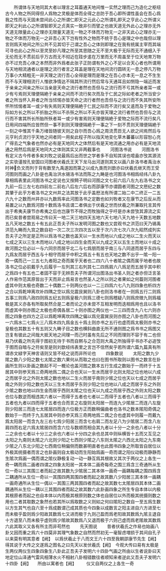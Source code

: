 <!-- { "loadSidebar": true } -->
　　所谓体与天地同其大者以理言之耳葢通天地间惟一实然之理而己为造化之枢纽古今人物之所同得但人爲物之灵极是体而全得之总防于吾心即所谓性虽会在吾心爲我之性而与天固未尝间此心之所谓仁即天之元此心之所谓礼即天之亨此心之所谓义即天之利此心之所谓智即天之贞真实一致非引而譬之也故天道无外此心之理亦无外天道无限量此心之理亦无限量天道无一物之不体而万物无一之非天此心之理亦无一物之不体而万物无一之非吾心天下岂有性外之物而不统于吾心是理之中也哉但以理言则爲天地间之所公共不见其切于己谓之吾心之体则即理之在我有统属主宰而其端可寻也此心之所以至灵至妙凡理之所至其思随之无不至大极于无际而无不通细入于无伦而无不贯前后乎万古而无不彻近在跬步逺在万里而无不周虽至于位天地育万物亦不过充吾心体之本然而非外爲者此张子正防谓有外之心不足以合天心者也所谓用与天地相流通者以是理之流行者言之耳盖是理在天地间流行圆转无一息之停凡万物万事小大精粗无一非天理之流行吾心全得是理而是理之在吾心亦本无一息之不生生而不与天理相流行人惟欲净情达不隔其所流行然后常与天通耳且如恻隐一端近而发于亲亲之间亲之所以当亲是天命之流行者然也吾但与之流行而不亏其所亲者耳一或少有亏焉则天理便隔絶于亲亲之间而不流行矣次而及于仁民之际如老者之所当安少者之所当怀入井者之所当怵惕亦皆天命之流行者然也吾但与之流行而不失其所安所怀所怵惕者耳一或少有失焉则天理便隔絶于仁民之际而不流行矣又逺而及于爱物之际如方长之所以不折胎之所以不杀殀之所以不夭亦皆天理之流行者然也吾但与之流行而不害其所长所胎所殀者耳一或少有害焉则天理便隔絶于爱物之际而不流行矣凡日用间四端所应皆然但一事不到则天理便隔絶于一事之下一刻不贯则天理便隔絶于一刻之中惟其千条万绪皆随彼天则之自尔而吾心爲之周流贯匝无人欲之间焉然后与元亨利贞流行乎天地之间者同一用矣此程子所以指天地变化草木蕃蕃以形容恕心充广得去之气象者也然亦必有是天地同大之体然后有是天地流通之用亦必有是天地流通之用然后爲是天地同大之体则其实又非两截事也
　　河图洛书说
　　河图洛书有定义古今传者多矣刘牧之说最爲后出而世之学者多不自知其误也噫盍亦攷其源流之实欤谨按孔安国曰河图者伏羲氏王天下龙马出河遂则其文以画八卦洛书者禹治水时神负文而列于背有数至九禹遂因而第之以成九类而刘歆亦曰伏羲氏继天而王受河图则而画之八卦是也禹治洪水锡洛书法而陈之九畴是也河图洛书相爲经纬八卦九章相爲表里此河图洛书之定说也又按闗子明曰河图之文七前六后八左九右洛书之文九前一后三左七右四前左二前右八后左六后右而邵康节亦谓圆者河图之文厯纪之数其肇于此乎方者洛书之文州井之法其放于此乎盖厯法有所谓二始二中二终正一二五六九十之数而州井亦以九数爲率此河图洛书之定数也如刘牧者又在康节之后反从而易置之以九数爲河图十数爲洛书且谓二者俱出于伏羲之世而伏羲之所兼取托言其传出于希夷夫康节亦希夷之后也岂康节不得之而牧独得之乎吁是亦未尝攷其源流之实而已矣昔者尝观易之传曰天一地二天三地四天五地六天七地八天九地十天数五地数五凡天地之数五十有五此正吾夫子所以发明河图之数也又尝观书之洪范曰天乃锡禹洪范九畴而九宫之数自初一次二次三次四次五以至于次六次七次八次九昭然成列实吾夫子之所定是正所以爲洛书之数也盖天以一生水而地以六成之地以二生火而天以七成之天以三生木而地以八成之地以四生金而天以九成之天以五生土而地以十成之故河图之位必以一与六同宗而居乎北二与七爲朋而居乎南三与八同道而居乎东四与九爲友而居乎西五与十相守而居乎中积之爲五十有五也天地之数不出乎一隂一阳一奇一偶而己一三五七九者阳之奇而属乎天者也二四六八十者隂之偶而属乎地者也故洛书之位必前戴乎九后履乎一左列其三右列其七二四爲肩六八爲足而五居乎其中积之爲四十有五也二者固不容于无辨吾夫子所谓河出图洛出书圣人则之者亦但泛言圣人作易作范其原皆出于天而非止爲易言也然圣人之所以则之者果如之何葢则河图者虚其中则太极也奇数二十偶数二十则两仪也以一二三四爲六七八九则四象也析四方之合以爲乾坤离坎补四隅之空以爲兑震艮巽则八卦也则洛书者在一则爲五行二则爲五事三则爲八政四则爲五纪五则爲皇极六则爲三德七则爲稽疑八则爲庶徴九则爲福极是其义亦各有所取矣然合是二者而论之亦未尝不互相发明而迭相爲用也且以洛书而虚其中则亦图之太极也奇偶各居二十则亦图之两仪也一二三四而含九八七六则亦图之四象也四方之正以爲乾坤离坎四隅之偏以爲兑震巽艮则亦图之八卦也而河图之一六爲水二七爲火三八爲木四九爲金五十爲土则亦书之五行也虚而爲太极则亦书之皇极也其数五十有五则又九畴子目之数也横斜曲直无所不通则图之爲书书之爲图又岂复有彼此之间哉大抵天地之间理一而己时虽有先后之不同而理则不容于有二也但易乃伏羲之所先得于图初无待于书而自黙与之合范则大禹之所独得乎书亦不必追攷于图而自暗与之符矣至是则刘歆经纬表里之言岂不信然矣乎若所谓六篇九篇真有所谓赤文緑字天神言语则又皆不经之说而非所论也
　　四象数说
　　太阳之数九少隂之数八少阳之数七太隂之数六果何从而取之也曰在图书所取则以图书之数言在卦画所生则以卦画之数起不可一概论也盖河图之数本五行生成之数始于一而终于十五居其中则参天爲三奇两地爲二偶之合也天以一生水而居乎北则太阳之位也地以六成之而居乎北之外则太隂之数也地以二生火而居乎南则少隂之位也天以七成之而居乎南之外则少阳之数也天以三生木而居乎东则少阳之位也地以八成之而居乎东之外则少隂之数也地以四生金而居乎西则太隂之位也天以九成之而居乎西之外则太阳之数也位与数逆而相违其六者以一而得于五者也七者以二而得于五者也八者以三而得于五者也九者以四而得于五者也合而言之右旋则太阳居一而连九少隂居二而连八左旋则少阳居三而连七太隂居四而连六位极方正而数稍偏曲者也洛书之数本隂阳奇偶之数始于一而终于九五居其中则亦参天爲三奇两地爲二偶之合也虚其中则履一而戴九爲太阳居一而含九左三右七爲少阳居三而含七右肩二而左足八为少隂居二而含八左肩四而右足六爲太隂居四而含六位与数顺而相会其九者以十分一之余也八者以十分二之余也七者以十分三之余也六者以十分四之余也总其中则纵横皆十五而又互见之太阳之九南则太隂之六北则少阳之七西则少隂之八东则太隂之六西北太阳之九东南少隂之八东北少阳之七西南位稍偏侧而数甚明直者也此图书四象之所取皆自居位以外极其统摄者而言之也卦画则自太极动而生阳始爲画一奇而谓之阳仪动极而静静而生隂次爲画一偶而谓之隂仪静极复动一动一静互爲其根故又其次于两仪之上各生一奇一耦而爲二画者四谓之四象太阳居一其本体二画奇每奇之围三爲含三奇通所从生位一奇以三其围三者而起之故其数九少隂居二其本体一画奇一画耦每耦之围四爲含二耦通所从生位一奇以一其围四两其围四者而起之故其数八少阳居三其本体一画耦一画奇通所从生位一偶以一其围三两其围四者而起之故其数七太隂居四其本体二画耦通所从生位一耦以三其围四者而起之故其数六此卦画四象之所生专自本体以内极其根原者而起之也自本体以内而极其根原则数之体也自居位以外而极其统摄则数之用也二者其取数之象然也若其所以爲取数之义则如之何曰隂阳之数自一至五爲生数以方生其气也自六至十爲成数谓己成其质也今四象以成数言之阳主进自六方进至七而未极乎盈则爲少阳故其数爲七又进而极于九则己盈而爲老阳故其数爲九隂主退自十方退至八而未极乎虚则爲少隂故其数爲八又退而极于六则己虚而爲老隂故其数爲六此其取义又各有所主而非苟然也
　　先天图说
　　昔者伏羲氏之作易也始画八卦又因而重之爲六十四莫非其理气象数之自然而然初无一毫智虑増损于其间自孔子以来莫有明其意者【阙】　以爲伏羲止于八而文王六十四至我朝邵康节先生【阙】得其说于大传之文遂爲之图名之曰先天以发伏羲氏【阙】　今观大传曰易有太极是生两仪两仪生四象四象生八卦此正吾夫子发明六十四卦气画之所由以生者说卦曰天地定位山泽通气雷风相薄水火不相射八卦相错数往者顺知来者逆此又吾夫子发明六十四卦【阙】　　所由以寓者也【阙】
　　仪又自两仪之上各生一奇
